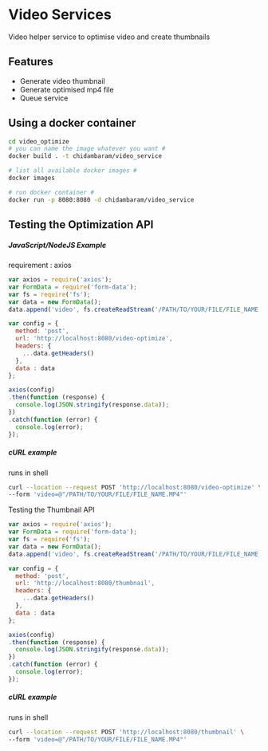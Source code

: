 # Video Services

Video helper service to optimise video and create thumbnails

## Features

- Generate video thumbnail
- Generate optimised mp4 file
- Queue service

## Using a docker container

```sh
cd video_optimize
# you can name the image whatever you want #
docker build . -t chidambaram/video_service

# list all available docker images #
docker images

# run docker container #
docker run -p 8080:8080 -d chidambaram/video_service
```

## Testing the Optimization API

##### JavaScript/NodeJS Example
requirement : axios
```js
var axios = require('axios');
var FormData = require('form-data');
var fs = require('fs');
var data = new FormData();
data.append('video', fs.createReadStream('/PATH/TO/YOUR/FILE/FILE_NAME.MP4'));

var config = {
  method: 'post',
  url: 'http://localhost:8080/video-optimize',
  headers: { 
    ...data.getHeaders()
  },
  data : data
};

axios(config)
.then(function (response) {
  console.log(JSON.stringify(response.data));
})
.catch(function (error) {
  console.log(error);
});
```

##### cURL example
runs in shell
```sh
curl --location --request POST 'http://localhost:8080/video-optimize' \
--form 'video=@"/PATH/TO/YOUR/FILE/FILE_NAME.MP4"'
```


Testing the Thumbnail API

```js
var axios = require('axios');
var FormData = require('form-data');
var fs = require('fs');
var data = new FormData();
data.append('video', fs.createReadStream('/PATH/TO/YOUR/FILE/FILE_NAME.MP4'));

var config = {
  method: 'post',
  url: 'http://localhost:8080/thumbnail',
  headers: { 
    ...data.getHeaders()
  },
  data : data
};

axios(config)
.then(function (response) {
  console.log(JSON.stringify(response.data));
})
.catch(function (error) {
  console.log(error);
});

```

##### cURL example
runs in shell
```sh
curl --location --request POST 'http://localhost:8080/thumbnail' \
--form 'video=@"/PATH/TO/YOUR/FILE/FILE_NAME.MP4"'
```

